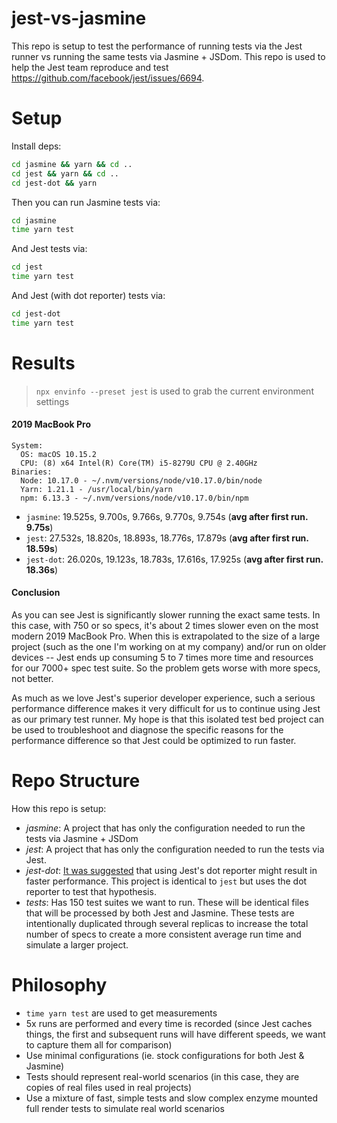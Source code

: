 # jest-vs-jasmine

This repo is setup to test the performance of running tests via the Jest runner vs running the same tests via Jasmine + JSDom. This repo is used to help the Jest team reproduce and test https://github.com/facebook/jest/issues/6694.

# Setup

Install deps:

```sh
cd jasmine && yarn && cd ..
cd jest && yarn && cd ..
cd jest-dot && yarn
```

Then you can run Jasmine tests via:

```sh
cd jasmine
time yarn test
```

And Jest tests via:

```sh
cd jest
time yarn test
```

And Jest (with dot reporter) tests via:

```sh
cd jest-dot
time yarn test
```

# Results

> `npx envinfo --preset jest` is used to grab the current environment settings

#### 2019 MacBook Pro

```
System:
  OS: macOS 10.15.2
  CPU: (8) x64 Intel(R) Core(TM) i5-8279U CPU @ 2.40GHz
Binaries:
  Node: 10.17.0 - ~/.nvm/versions/node/v10.17.0/bin/node
  Yarn: 1.21.1 - /usr/local/bin/yarn
  npm: 6.13.3 - ~/.nvm/versions/node/v10.17.0/bin/npm
```

- `jasmine`: 19.525s, 9.700s, 9.766s, 9.770s, 9.754s (**avg after first run. 9.75s**)
- `jest`: 27.532s, 18.820s, 18.893s, 18.776s, 17.879s (**avg after first run. 18.59s**)
- `jest-dot`: 26.020s, 19.123s, 18.783s, 17.616s, 17.925s (**avg after first run. 18.36s**)

#### Conclusion

As you can see Jest is significantly slower running the exact same tests. In this case, with 750 or so specs, it's about 2 times slower even on the most modern 2019 MacBook Pro. When this is extrapolated to the size of a large project (such as the one I'm working on at my company) and/or run on older devices -- Jest ends up consuming 5 to 7 times more time and resources for our 7000+ spec test suite. So the problem gets worse with more specs, not better.

As much as we love Jest's superior developer experience, such a serious performance difference makes it very difficult for us to continue using Jest as our primary test runner. My hope is that this isolated test bed project can be used to troubleshoot and diagnose the specific reasons for the performance difference so that Jest could be optimized to run faster.

# Repo Structure

How this repo is setup:

- _jasmine_: A project that has only the configuration needed to run the tests via Jasmine + JSDom
- _jest_: A project that has only the configuration needed to run the tests via Jest.
- _jest-dot_: [It was suggested](https://github.com/facebook/jest/issues/6694#issuecomment-409574937) that using Jest's dot reporter might result in faster performance. This project is identical to `jest` but uses the dot reporter to test that hypothesis.
- _tests_: Has 150 test suites we want to run. These will be identical files that will be processed by both Jest and Jasmine. These tests are intentionally duplicated through several replicas to increase the total number of specs to create a more consistent average run time and simulate a larger project.

# Philosophy

- `time yarn test` are used to get measurements
- 5x runs are performed and every time is recorded (since Jest caches things, the first and subsequent runs will have different speeds, we want to capture them all for comparison)
- Use minimal configurations (ie. stock configurations for both Jest & Jasmine)
- Tests should represent real-world scenarios (in this case, they are copies of real files used in real projects)
- Use a mixture of fast, simple tests and slow complex enzyme mounted full render tests to simulate real world scenarios
